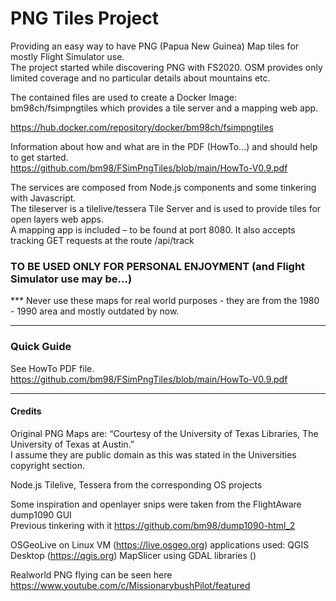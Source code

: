 # PNG Tiles Project

Providing an easy way to have PNG (Papua New Guinea) Map tiles for mostly Flight Simulator use.  
The project started while discovering PNG with FS2020. OSM provides only limited coverage and no particular details about mountains etc.  

The contained files are used to create a Docker Image:  bm98ch/fsimpngtiles
which provides a tile server and a mapping web app.  

https://hub.docker.com/repository/docker/bm98ch/fsimpngtiles  

Information about how and what are in the PDF (HowTo...) and should help to get started.  
https://github.com/bm98/FSimPngTiles/blob/main/HowTo-V0.9.pdf  


The services are composed from Node.js components and some tinkering with Javascript.  
The tileserver is a tilelive/tessera Tile Server and is used to provide tiles for open layers web apps.  
A mapping app is included – to be found at port 8080. It also accepts tracking GET requests at the route /api/track
      
### TO BE USED ONLY FOR PERSONAL ENJOYMENT (and Flight Simulator use may be…)  
*** Never use these maps for real world purposes - they are from the 1980 - 1990 area and mostly outdated by now.

---

### Quick Guide

See HowTo PDF file.
https://github.com/bm98/FSimPngTiles/blob/main/HowTo-V0.9.pdf  

---

#### Credits

Original PNG Maps are:
“Courtesy of the University of Texas Libraries, The University of Texas at Austin.”   
I assume they are public domain as this was stated in the Universities copyright section.

Node.js Tilelive, Tessera from the corresponding OS projects   

Some inspiration and openlayer snips were taken from the FlightAware dump1090 GUI   
Previous tinkering with it https://github.com/bm98/dump1090-html_2


OSGeoLive on Linux VM (https://live.osgeo.org) applications used: QGIS Desktop (https://qgis.org) MapSlicer using GDAL libraries  ()

Realworld PNG flying can be seen here https://www.youtube.com/c/MissionarybushPilot/featured
